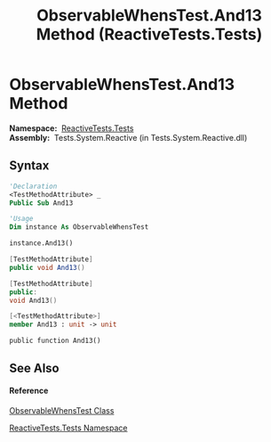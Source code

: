 ﻿---
title: ObservableWhensTest.And13 Method  (ReactiveTests.Tests)
TOCTitle: And13 Method
ms:assetid: M:ReactiveTests.Tests.ObservableWhensTest.And13
ms:mtpsurl: https://msdn.microsoft.com/en-us/library/reactivetests.tests.observablewhenstest.and13(v=VS.103)
ms:contentKeyID: 36620093
ms.date: 06/28/2011
mtps_version: v=VS.103
f1_keywords:
- ReactiveTests.Tests.ObservableWhensTest.And13
dev_langs:
- CSharp
- JScript
- VB
- FSharp
- c++
---

# ObservableWhensTest.And13 Method

**Namespace:**  [ReactiveTests.Tests](hh289046\(v=vs.103\).md)  
**Assembly:**  Tests.System.Reactive (in Tests.System.Reactive.dll)

## Syntax

``` vb
'Declaration
<TestMethodAttribute> _
Public Sub And13
```

``` vb
'Usage
Dim instance As ObservableWhensTest

instance.And13()
```

``` csharp
[TestMethodAttribute]
public void And13()
```

``` c++
[TestMethodAttribute]
public:
void And13()
```

``` fsharp
[<TestMethodAttribute>]
member And13 : unit -> unit 
```

``` jscript
public function And13()
```

## See Also

#### Reference

[ObservableWhensTest Class](hh303102\(v=vs.103\).md)

[ReactiveTests.Tests Namespace](hh289046\(v=vs.103\).md)

